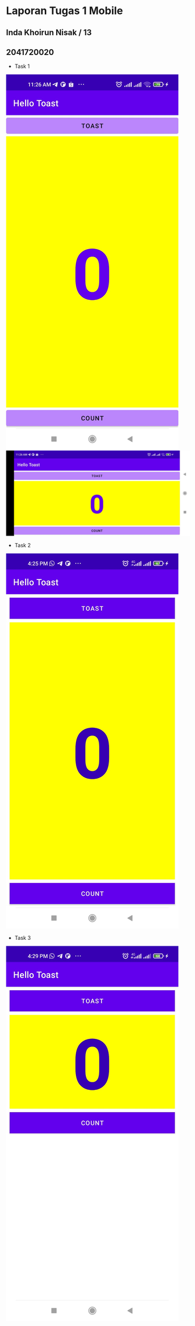 # Laporan Tugas 1 Mobile
## Inda Khoirun Nisak / 13
## 2041720020

- Task 1


![Screenshot](images/b.1.jpeg)
![Screenshot](images/b.2.jpeg)




- Task 2


![Screenshot](images/b.3.jpeg)





- Task 3


![Screenshot](images/b.4.jpeg)

